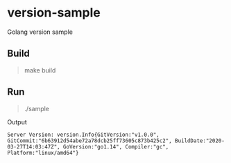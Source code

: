 # version-sample
Golang version sample

## Build
> make build

## Run 
> ./sample

Output
```
Server Version: version.Info{GitVersion:"v1.0.0", GitCommit:"6b63912d54abe72a78dcb25ff73605c873b425c2", BuildDate:"2020-03-27T14:03:47Z", GoVersion:"go1.14", Compiler:"gc", Platform:"linux/amd64"} 
```

